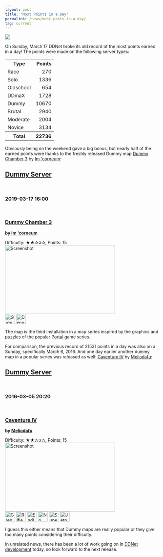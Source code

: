 ```yaml
---
layout: post
title: "Most Points in a Day"
permalink: /news/most-posts-in-a-day/
tag: current
---
```


[<img class="demo" src="/_uploads/points-earned.png" />](https://ddnet.org/stats/)

On Sunday, March 17 DDNet broke its old record of the most points earned in a day! The points were made on the following server types:

<table>
<tr><th>Type</th><th style="text-align: right">Points</th></tr>
<tr><td>Race</td><td style="text-align: right">270</td></tr>
<tr><td>Solo</td><td style="text-align: right">1336</td></tr>
<tr><td>Oldschool</td><td style="text-align: right">654</td></tr>
<tr><td>DDmaX</td><td style="text-align: right">1728</td></tr>
<tr><td>Dummy</td><td style="text-align: right">10670</td></tr>
<tr><td>Brutal</td><td style="text-align: right">2940</td></tr>
<tr><td>Moderate</td><td style="text-align: right">2004</td></tr>
<tr><td>Novice</td><td style="text-align: right">3134</td></tr>
<tr><th>Total</th><th style="text-align: right">22736</th></tr>
</table>

Obviously being on the weekend gave a big bonus, but nearly half of the earned points were thanks to the freshly released Dummy map [Dummy Chamber 3](https://ddnet.org/ranks/dummy/#map-Dummy_Chamber_3) by [Im 'corneum](https://ddnet.org/mappers/Im-32--39-corneum/):

<div class="blockreleases release" id="map-Dummy_Chamber_3"><h2 class="inline"><a href="/ranks/dummy">Dummy Server</a></h2><br><h3 class="inline">2019-03-17 16:00</h3><br><h3 class="inline"><a href="/ranks/dummy/#map-Dummy_Chamber_3"><span title="360x424">Dummy Chamber 3</span></a></h3><p class="inline"><strong>by <a href="/mappers/Im-32--39-corneum/">Im 'corneum</a></strong><br></p><p>Difficulty: ★★✰✰✰, Points: 15<br><a href="/maps/?map=Dummy+Chamber+3"><img class="screenshot" alt="Screenshot" src="/ranks/maps/Dummy_Chamber_3.png" width="360" height="225"></a><br><span title="Grenade"><img alt="Grenade" src="/tiles/WEAPON_GRENADE.png" width="32" height="32"></span> <span title="Deep Freeze"><img alt="Deep Freeze" src="/tiles/DFREEZE.png" width="32" height="32"></span> <br></p></div>

The map is the third installation in a map series inspired by the graphics and puzzles of the popular [Portal](https://en.wikipedia.org/wiki/Portal_(series)) game series.

For comparison, the previous record of 21531 points in a day was also on a Sunday, specifically March 6, 2016. And one day earlier another dummy map in a popular series was released as well: [Caventure IV](https://ddnet.org/ranks/dummy/#map-Caventure_IV) by [Meliodafu](https://ddnet.org/mappers/Meliodafu/):

<div class="blockreleases release" id="map-Caventure_IV"><h2 class="inline"><a href="/ranks/dummy">Dummy Server</a></h2><br><h3 class="inline">2016-03-05 20:20</h3><br><h3 class="inline"><a href="/ranks/dummy/#map-Caventure_IV"><span title="355x370">Caventure IV</span></a></h3><p class="inline"><strong>by <a href="/mappers/Meliodafu/">Meliodafu</a></strong><br></p><p>Difficulty: ★★✰✰✰, Points: 15<br><a href="/maps/?map=Caventure+IV"><img class="screenshot" alt="Screenshot" src="/ranks/maps/Caventure_IV.png" width="360" height="225"></a><br><span title="Grenade"><img alt="Grenade" src="/tiles/WEAPON_GRENADE.png" width="32" height="32"></span> <span title="Rifle"><img alt="Rifle" src="/tiles/WEAPON_RIFLE.png" width="32" height="32"></span> <span title="Endless Hook"><img alt="Endless Hook" src="/tiles/EHOOK_START.png" width="32" height="32"></span> <span title="No Player Collision"><img alt="No Player Collision" src="/tiles/NPC_START.png" width="32" height="32"></span> <span title="Super Jumps"><img alt="Super Jumps" src="/tiles/SUPER_START.png" width="32" height="32"></span> <span title="Jetpack"><img alt="Jetpack" src="/tiles/JETPACK_START.png" width="32" height="32"></span> <br></p></div>

I guess this either means that Dummy maps are really popular or they give too many points considering their difficulty.

In unrelated news, there has been a lot of work going on in [DDNet development](https://github.com/ddnet/ddnet/pulse) today, so look forward to the next release.
